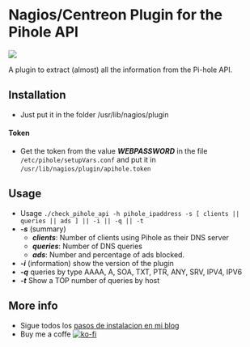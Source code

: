 # Nagios/Centreon Plugin for the Pihole API
![](https://deividsdocs.files.wordpress.com/2020/04/nagios-4-logo.jpg)

A plugin to extract (almost) all the information from the Pi-hole API.

## Installation

- Just put it in the folder /usr/lib/nagios/plugin

#### Token

- Get the token from the value ***WEBPASSWORD*** in the file `/etc/pihole/setupVars.conf` and put it in `/usr/lib/nagios/plugin/apihole.token`

## Usage
+ Usage `./check_pihole_api -h pihole_ipaddress -s [ clients || queries || ads ] || -i || -q || -t`
+ ***-s*** (summary)
    + ***clients***: Number of clients using Pihole as their DNS server
    + ***queries***: Number of DNS queries
    + ***ads***: Number and percentage of ads blocked.
+ ***-i*** (information)
show the version of the plugin
+ ***-q***
queries by type AAAA, A, SOA, TXT, PTR, ANY, SRV, IPV4, IPV6
+ ***-t***
Show a TOP number of queries by host

## More info
- Sigue todos los [pasos de instalacion en mi blog](https://deividsdocs.wordpress.com/2020/04/11/plugin-de-centreon-nagios-para-la-api-de-pihole/)
- Buy me a coffe [![ko-fi](https://www.ko-fi.com/img/githubbutton_sm.svg)](https://ko-fi.com/U7U01LTQB)
